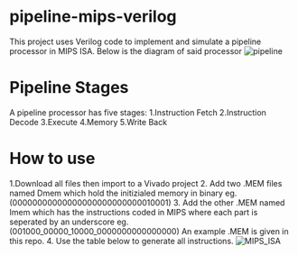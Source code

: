 # pipeline-mips-verilog
This project uses Verilog code to implement and simulate a pipeline processor in MIPS ISA. 
Below is the diagram of said processor
![pipeline](https://user-images.githubusercontent.com/91927297/190830622-c2f0e1ce-11f3-403a-9458-91cbb23a7422.png)
# Pipeline Stages
A pipeline processor has five stages:
1.Instruction Fetch
2.Instruction Decode
3.Execute
4.Memory
5.Write Back
# How to use
1.Download all files then import to a Vivado project
2. Add two .MEM files named Dmem which hold the initizialed memory in binary eg.(00000000000000000000000000010001)
3. Add the other .MEM named Imem which has the instructions coded in MIPS where each part is seperated by an underscore eg.(001000_00000_10000_0000000000000000)
An example .MEM is given in this repo.
4. Use the table below to generate all instructions.
![MIPS_ISA](https://user-images.githubusercontent.com/91927297/190831329-a0fc9448-108b-43d2-a403-94d61adc8056.png)
